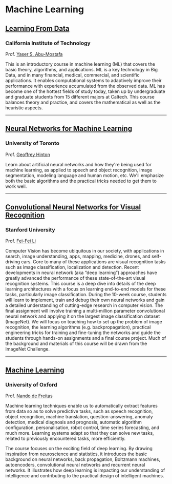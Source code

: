 # Machine Learning

## [Learning From Data](https://work.caltech.edu/telecourse.html)
### California Institute of Technology
Prof. [Yaser S. Abu-Mostafa](https://work.caltech.edu/)

This is an introductory course in machine learning (ML) that covers the basic theory, algorithms, and applications. ML is a key technology in Big Data, and in many financial, medical, commercial, and scientific applications. It enables computational systems to adaptively improve their performance with experience accumulated from the observed data. ML has become one of the hottest fields of study today, taken up by undergraduate and graduate students from 15 different majors at Caltech. This course balances theory and practice, and covers the mathematical as well as the heuristic aspects.

---

## [Neural Networks for Machine Learning](https://www.coursera.org/course/neuralnets)
### University of Toronto
Prof. [Geoffrey Hinton](http://www.cs.toronto.edu/~hinton/)

Learn about artificial neural networks and how they're being used for machine learning, as applied to speech and object recognition, image segmentation, modeling language and human motion, etc. We'll emphasize both the basic algorithms and the practical tricks needed to get them to work well.

---

## [Convolutional Neural Networks for Visual Recognition](http://cs231n.stanford.edu/)
### Stanford University
Prof. [Fei-Fei Li](http://vision.stanford.edu/index.html)

Computer Vision has become ubiquitous in our society, with applications in search, image understanding, apps, mapping, medicine, drones, and self-driving cars. Core to many of these applications are visual recognition tasks such as image classification, localization and detection. Recent developments in neural network (aka “deep learning”) approaches have greatly advanced the performance of these state-of-the-art visual recognition systems. This course is a deep dive into details of the deep learning architectures with a focus on learning end-to-end models for these tasks, particularly image classification. During the 10-week course, students will learn to implement, train and debug their own neural networks and gain a detailed understanding of cutting-edge research in computer vision. The final assignment will involve training a multi-million parameter convolutional neural network and applying it on the largest image classification dataset (ImageNet). We will focus on teaching how to set up the problem of image recognition, the learning algorithms (e.g. backpropagation), practical engineering tricks for training and fine-tuning the networks and guide the students through hands-on assignments and a final course project. Much of the background and materials of this course will be drawn from the ImageNet Challenge.

---

## [Machine Learning](https://www.cs.ox.ac.uk/people/nando.defreitas/machinelearning/)
### University of Oxford
Prof. [Nando de Freitas](http://www.cs.ox.ac.uk/people/nando.defreitas/)

Machine learning techniques enable us to automatically extract features from data so as to solve predictive tasks, such as speech recognition, object recognition, machine translation, question-answering, anomaly detection, medical diagnosis and prognosis, automatic algorithm configuration, personalisation, robot control, time series forecasting, and much more. Learning systems adapt so that they can solve new tasks, related to previously encountered tasks, more efficiently.

The course focuses on the exciting field of deep learning. By drawing inspiration from neuroscience and statistics, it introduces the basic background on neural networks, back propagation, Boltzmann machines, autoencoders, convolutional neural networks and recurrent neural networks. It illustrates how deep learning is impacting our understanding of intelligence and contributing to the practical design of intelligent machines.
